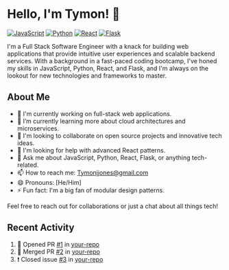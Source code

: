 # Hello, I'm Tymon! 👋

[![JavaScript](https://img.shields.io/badge/JavaScript-ES6+-yellow)](https://developer.mozilla.org/en-US/docs/Web/JavaScript)
[![Python](https://img.shields.io/badge/Python-3.8+-blue)](https://python.org)
[![React](https://img.shields.io/badge/React-17+-61DAFB.svg?&logo=React)](https://reactjs.org)
[![Flask](https://img.shields.io/badge/Flask-2.0+-000000.svg?&logo=Flask)](https://flask.palletsprojects.com/)

I'm a Full Stack Software Engineer with a knack for building web applications that provide intuitive user experiences and scalable backend services. With a background in a fast-paced coding bootcamp, I've honed my skills in JavaScript, Python, React, and Flask, and I'm always on the lookout for new technologies and frameworks to master.

## About Me

- 🔭 I'm currently working on full-stack web applications.
- 🌱 I’m currently learning more about cloud architectures and microservices.
- 👯 I'm looking to collaborate on open source projects and innovative tech ideas.
- 🤔 I'm looking for help with advanced React patterns.
- 💬 Ask me about JavaScript, Python, React, Flask, or anything tech-related.
- 📫 How to reach me: Tymonjjones@gmail.com
- 😄 Pronouns: [He/Him]
- ⚡ Fun fact: I'm a big fan of modular design patterns.


Feel free to reach out for collaborations or just a chat about all things tech!


<!-- Replace 'yourusername' with your GitHub username -->

## Recent Activity

<!--START_SECTION:activity-->
1. 💪 Opened PR [#1](https://github.com/yourusername/your-repo/pull/1) in [your-repo](https://github.com/yourusername/your-repo)
2. 🎉 Merged PR [#2](https://github.com/yourusername/your-repo/pull/2) in [your-repo](https://github.com/yourusername/your-repo)
3. ❗️ Closed issue [#3](https://github.com/yourusername/your-repo/issues/3) in [your-repo](https://github.com/yourusername/your-repo)
<!--END_SECTION:activity-->

